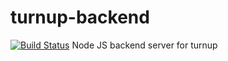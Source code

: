 # turnup-backend
[![Build Status](https://travis-ci.org/csci3308-12/turnup-backend.svg?branch=master)](https://travis-ci.org/csci3308-12/turnup-backend)
Node JS backend server for turnup
